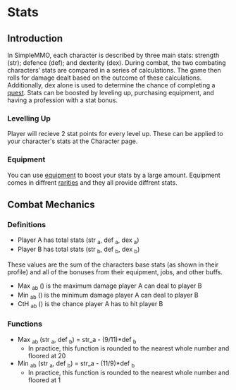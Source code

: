 # Stats

## Introduction

In SimpleMMO, each character is described by three main stats: strength (str); defence (def); and dexterity (dex). During combat, the two combating characters’ stats are compared in a series of calculations. The game then rolls for damage dealt based on the outcome of these calculations. Additionally, dex alone is used to determine the chance of completing a [quest](https://simplemmo.fandom.com/wiki/Quests). Stats can be boosted by leveling up, purchasing equipment, and having a profession with a stat bonus.

### Levelling Up

Player will recieve 2 stat points for every level up. These can be applied to your character's stats at the Character page.

### Equipment

You can use [equipment][1] to boost your stats by a large amount. Equipment comes in diffrent [rarities][2] and they all provide diffrent stats.

## Combat Mechanics

### Definitions

- Player A has total stats (str <sub>a</sub>, def <sub>a</sub>, dex <sub>a</sub>)
- Player B has total stats (str <sub>b</sub>, def <sub>b</sub>, dex <sub>b</sub>)

These values are the sum of the characters base stats (as shown in their profile) and all of the bonuses from their equipment, jobs, and other buffs.

- Max <sub>ab</sub> () is the maximum damage player A can deal to player B
- Min <sub>ab</sub> () is the minimum damage player A can deal to player B
- CtH <sub>ab</sub> () is the chance player A has to hit player B

### Functions

- Max <sub>ab</sub> (str <sub>a</sub>, def <sub>b</sub>) = str\_a - (9/11)\*def <sub>b</sub>
	- In practice, this function is rounded to the nearest whole number and floored at 20
- Min <sub>ab</sub> (str <sub>a</sub>, def <sub>b</sub>) = str\_a - (11/9)\*def <sub>b</sub>
	- In practice, this function is rounded to the nearest whole number and floored at 1




[1]:/items/item-types
[2]:/items/rarities
